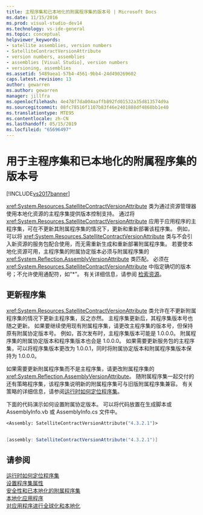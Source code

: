 ```yaml
---
title: 主程序集和已本地化的附属程序集的版本号 | Microsoft Docs
ms.date: 11/15/2016
ms.prod: visual-studio-dev14
ms.technology: vs-ide-general
ms.topic: conceptual
helpviewer_keywords:
- satellite assemblies, version numbers
- SatelliteContractVersionAttribute
- version numbers, assemblies
- assemblies [Visual Studio], version numbers
- versioning, assemblies
ms.assetid: 5489aea1-57b4-4561-9bb4-24d490269602
caps.latest.revision: 13
author: gewarren
ms.author: gewarren
manager: jillfra
ms.openlocfilehash: 4e478f7da004aaffb892fd01532a35d813574d9a
ms.sourcegitcommit: 08fc78516f1107b83f46e2401888df4868bb1e40
ms.translationtype: MTE95
ms.contentlocale: zh-CN
ms.lasthandoff: 05/15/2019
ms.locfileid: "65696497"
---
```

# <a name="version-numbers-for-main-and-localized-satellite-assemblies"></a>用于主程序集和已本地化的附属程序集的版本号
[!INCLUDE[vs2017banner](../includes/vs2017banner.md)]

<xref:System.Resources.SatelliteContractVersionAttribute> 类为通过资源管理器使用本地化资源的主程序集提供版本控制支持。 通过将 <xref:System.Resources.SatelliteContractVersionAttribute> 应用于应用程序的主程序集，可在不更新其附属程序集的情况下，更新和重新部署该程序集。 例如，可以将 <xref:System.Resources.SatelliteContractVersionAttribute> 类与不会引入新资源的服务包配合使用，而无需重新生成和重新部署附属程序集。 若要使本地化资源可用，主程序集的附属协定版本必须与附属程序集的 <xref:System.Reflection.AssemblyVersionAttribute> 类匹配。 必须在 <xref:System.Resources.SatelliteContractVersionAttribute> 中指定确切的版本号；不允许使用通配符，如“*”。 有关详细信息，请参阅 [检索资源](https://msdn.microsoft.com/library/eca16922-1c46-4f68-aefe-e7a12283641f)。  
  
## <a name="updating-assemblies"></a>更新程序集  
 <xref:System.Resources.SatelliteContractVersionAttribute> 类允许在不更新附属程序集的情况下更新主程序集，反之亦然。 主程序集更新后，其程序集版本号也随之更新。 如果要继续使用现有附属程序集，请更改主程序集的版本号，但保持原有附属协定版本号。 例如，首次发布时，主程序集版本可能是 1.0.0.0。 附属程序集的附属协定版本和程序集版本也会是 1.0.0.0。 如果需要更新服务包的主程序集，可以将程序集版本更改为 1.0.0.1，同时将附属协定版本和附属程序集版本保持为 1.0.0.0。  
  
 如果需要更新附属程序集而不是主程序集，请更改附属程序集的 <xref:System.Reflection.AssemblyVersionAttribute>。 随附属程序集一起交付的还有策略程序集，该程序集说明新的附属程序集可与旧版附属程序集兼容。 有关策略的详细信息，请参阅[运行时如何定位程序集](https://msdn.microsoft.com/library/772ac6f4-64d2-4cfb-92fd-58096dcd6c34)。  
  
 下面的代码演示如何设置附属协定版本。 可以将代码放置在生成脚本或 AssemblyInfo.vb 或 AssemblyInfo.cs 文件中。  
  
```vb  
<Assembly: SatelliteContractVersionAttribute("4.3.2.1")>  
  
```  
  
```csharp  
[assembly: SatelliteContractVersionAttribute("4.3.2.1")]  
```  
  
## <a name="see-also"></a>请参阅  
 [运行时如何定位程序集](https://msdn.microsoft.com/library/772ac6f4-64d2-4cfb-92fd-58096dcd6c34)   
 [设置程序集属性](https://msdn.microsoft.com/library/36a98a81-b5b5-4c19-912a-11f91eff7f4e)   
 [安全性和已本地化的附属程序集](../ide/security-and-localized-satellite-assemblies.md)   
 [本地化应用程序](../ide/localizing-applications.md)   
 [对应用程序进行全球化和本地化](../ide/globalizing-and-localizing-applications.md)
